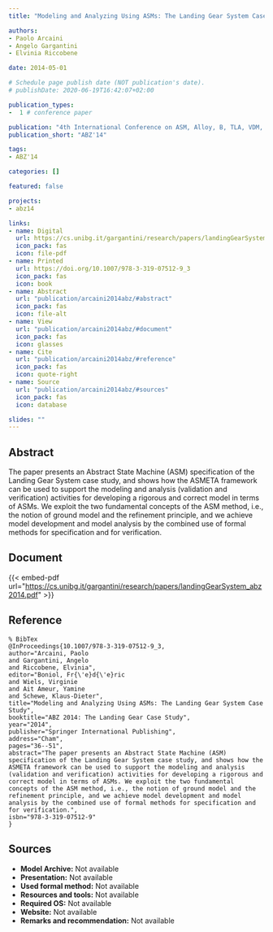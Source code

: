 ```yaml
---
title: "Modeling and Analyzing Using ASMs: The Landing Gear System Case Study"

authors:
- Paolo Arcaini
- Angelo Gargantini
- Elvinia Riccobene

date: 2014-05-01

# Schedule page publish date (NOT publication's date).
# publishDate: 2020-06-19T16:42:07+02:00

publication_types:
-  1 # conference paper

publication: "4th International Conference on ASM, Alloy, B, TLA, VDM, and Z (ABZ'14)"
publication_short: "ABZ'14"

tags:
- ABZ'14

categories: []

featured: false

projects:
- abz14

links:
- name: Digital
  url: https://cs.unibg.it/gargantini/research/papers/landingGearSystem_abz2014.pdf
  icon_pack: fas
  icon: file-pdf
- name: Printed
  url: https://doi.org/10.1007/978-3-319-07512-9_3
  icon_pack: fas
  icon: book
- name: Abstract
  url: "publication/arcaini2014abz/#abstract"
  icon_pack: fas
  icon: file-alt
- name: View
  url: "publication/arcaini2014abz/#document"
  icon_pack: fas
  icon: glasses
- name: Cite
  url: "publication/arcaini2014abz/#reference"
  icon_pack: fas
  icon: quote-right
- name: Source
  url: "publication/arcaini2014abz/#sources"
  icon_pack: fas
  icon: database

slides: ""
---
```


## Abstract

The paper presents an Abstract State Machine (ASM) specification of the Landing Gear System case study, and shows how the ASMETA framework can be used to support the modeling and analysis (validation and verification) activities for developing a rigorous and correct model in terms of ASMs. We exploit the two fundamental concepts of the ASM method, i.e., the notion of ground model and the refinement principle, and we achieve model development and model analysis by the combined use of formal methods for specification and for verification.

## Document

{{< embed-pdf url="https://cs.unibg.it/gargantini/research/papers/landingGearSystem_abz2014.pdf" >}}

## Reference

~~~
% BibTex
@InProceedings{10.1007/978-3-319-07512-9_3,
author="Arcaini, Paolo
and Gargantini, Angelo
and Riccobene, Elvinia",
editor="Boniol, Fr{\'e}d{\'e}ric
and Wiels, Virginie
and Ait Ameur, Yamine
and Schewe, Klaus-Dieter",
title="Modeling and Analyzing Using ASMs: The Landing Gear System Case Study",
booktitle="ABZ 2014: The Landing Gear Case Study",
year="2014",
publisher="Springer International Publishing",
address="Cham",
pages="36--51",
abstract="The paper presents an Abstract State Machine (ASM) specification of the Landing Gear System case study, and shows how the ASMETA framework can be used to support the modeling and analysis (validation and verification) activities for developing a rigorous and correct model in terms of ASMs. We exploit the two fundamental concepts of the ASM method, i.e., the notion of ground model and the refinement principle, and we achieve model development and model analysis by the combined use of formal methods for specification and for verification.",
isbn="978-3-319-07512-9"
}
~~~

## Sources

- **Model Archive:**
  Not available
- **Presentation:**
  Not available
- **Used formal method:**
  Not available
- **Resources and tools:**
  Not available
- **Required OS:**
  Not available
- **Website:**
  Not available
- **Remarks and recommendation:**
  Not available
